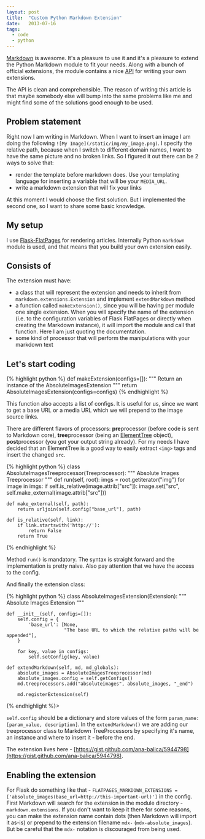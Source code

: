 ```yaml
---
layout: post
title:  "Custom Python Markdown Extension"
date:   2013-07-16
tags:
  - code
  - python
---
```


[Markdown](http://daringfireball.net/projects/markdown/) is awesome. It's a pleasure to use it and it's a pleasure to extend the Python Markdown module to fit your needs. Along with a bunch of official extensions, the module contains a nice [API](http://pythonhosted.org/Markdown/extensions/api.html) for writing your own extensions.

The API is clean and comprehensible. The reason of writing this article is that maybe somebody else will bump into the same problems like me and might find some of the solutions good enough to be used.

## Problem statement

Right now I am writing in Markdown. When I want to insert an image I am doing the following `![My Image](/static/img/my_image.png)`. I specify the relative path, because when I switch to different domain names, I want to have the same picture and no broken links. So I figured it out there can be 2 ways to solve that:

* render the template before markdown does. Use your templating language for inserting a variable that will be your `MEDIA_URL`.
* write a markdown extension that will fix your links

At this moment I would choose the first solution. But I implemented the second one, so I want to share some basic knowledge.

## My setup

I use [Flask-FlatPages](http://pythonhosted.org/Flask-FlatPages/) for rendering articles. Internally Python `markdown` module is used, and that means that you build your own extension easily.

## Consists of

The extension must have:

* a class that will represent the extension and needs to inherit from `markdown.extensions.Extension` and implement `extendMarkdown` method
* a function called `makeExtension()`, since you will be having per module one single extension. When you will specify the name of the extension (i.e. to the configuration variables of Flask FlatPages or directly when creating the Markdown instance), it will import the module and call that function. Here I am just quoting the documentation.
* some kind of processor that will perform the manipulations with your markdown text

## Let's start coding

{% highlight python %}
def makeExtension(configs=[]):
    """ Return an instance of the AbsoluteImagesExtension """
    return AbsoluteImagesExtension(configs=configs)
{% endhighlight %}

This function also accepts a list of configs. It is useful for us, since we want to get a base URL or a media URL which we will prepend to the image source links.

There are different flavors of processors: **pre**processor (before code is sent to Markdown core), **tree**processor (being an [ElementTree](http://effbot.org/zone/element-index.htm) object), **post**processor (you got your output string already). For my needs I have decided that an ElementTree is a good way to easily extract `<img>` tags and insert the changed `src`.

{% highlight python %}
class AbsoluteImagesTreeprocessor(Treeprocessor):
    """ Absolute Images Treeprocessor """
    def run(self, root):
        imgs = root.getiterator("img")
        for image in imgs:
            if self.is_relative(image.attrib["src"]):
                image.set("src", self.make_external(image.attrib["src"]))

    def make_external(self, path):
        return urljoin(self.config["base_url"], path)

    def is_relative(self, link):
        if link.startswith('http://'):
            return False
        return True
{% endhighlight %}

Method `run()` is mandatory. The syntax is straight forward and the implementation is pretty naive. Also pay attention that we have the access to the config.

And finally the extension class:

{% highlight python %}
class AbsoluteImagesExtension(Extension):
    """ Absolute Images Extension """

    def __init__(self, configs=[]):
        self.config = {
            'base_url': [None,
                         "The base URL to which the relative paths will be appended"],
        }

        for key, value in configs:
            self.setConfig(key, value)

    def extendMarkdown(self, md, md_globals):
        absolute_images = AbsoluteImagesTreeprocessor(md)
        absolute_images.config = self.getConfigs()
        md.treeprocessors.add("absoluteimages", absolute_images, "_end")

        md.registerExtension(self)
{% endhighlight %}>

`self.config` should be a dictionary and store values of the form `param_name: [param_value, description]`. In the `extendMarkdown()` we are adding our treeprocessor class to Markdown TreeProcessors by specifying it's name, an instance and where to insert it - before the end.

The extension lives here - [https://gist.github.com/ana-balica/5944798](https://gist.github.com/ana-balica/5944798).


## Enabling the extension

For Flask do something like that - `FLATPAGES_MARKDOWN_EXTENSIONS = ['absolute_images(base_url=http://this-important-url)']`  in the config. First Markdown will search for the extension in the module directory - `markdown.extensions`. If you don't want to keep it there for some reasons, you can make the extension name contain dots (then Markdown will import it as-is) or prepend to the extension filename `mdx-` (`mdx-absolute_images`). But be careful that the `mdx-` notation is discouraged from being used.

